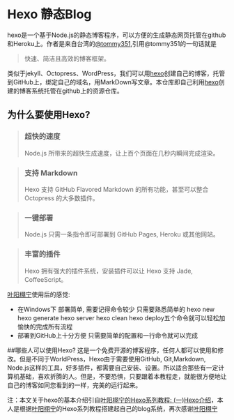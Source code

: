 # Hexo 静态Blog
hexo是一个基于Node.js的静态博客程序，可以方便的生成静态网页托管在github和Heroku上。作者是来自台湾的[@tommy351](https://github.com/hexojs/hexo),引用@tommy351的一句话就是

>快速、简洁且高效的博客框架。

类似于jekyll、Octopress、WordPress，我们可以用[hexo](https://hexo.io/zh-cn/)创建自己的博客，托管到GitHub上，绑定自己的域名，用MarkDown写文章。本仓库即自己利用[hexo](https://hexo.io/zh-cn/)创建的博客系统托管在github上的资源仓库。

## 为什么要使用Hexo?
>### 超快的速度
>Node.js 所带来的超快生成速度，让上百个页面在几秒内瞬间完成渲染。

>### 支持 Markdown
>Hexo 支持 GitHub Flavored Markdown 的所有功能，甚至可以整合 Octopress 的大多数插件。

>### 一键部署
>Node.js 只需一条指令即可部署到 GitHub Pages, Heroku 或其他网站。

>### 丰富的插件
>Hexo 拥有强大的插件系统，安装插件可以让 Hexo 支持 Jade, CoffeeScript。

[叶阳栩宁](https://www.mashiro.io/)使用后的感觉:
* 在Windows下 部署简单, 需要记得命令较少 只需要熟悉简单的 hexo new hexo generate hexo server hexo clean hexo deploy五个命令就可以轻松加愉快的完成所有流程
* 部署到GitHub上十分方便 只需要简单的配置和一行命令就可以完成

##哪些人可以使用Hexo?
这是一个免费开源的博客程序，任何人都可以使用和修改。但是不同于WorldPress，Hexo由于需要使用GitHub, Git,Markdown, Node.js这样的工具，好多插件，都需要自己安装、设置。所以适合那些有一定计算机基础，喜欢折腾的人。但是，不要恐惧，只要跟着本教程走，就能很方便地让自己的博客如同您看到的一样，完美的运行起来。

注：本文关于hexo的基本介绍引自[叶阳栩宁的Hexo系列教程: (一)Hexo介绍](https://www.mashiro.io/2015/09/hexo-guide-1/)，本人是根据[叶阳栩宁](https://www.mashiro.io/)的Hexo系列教程搭建起自己的blog系统，再次感谢[叶阳栩宁](https://www.mashiro.io/)